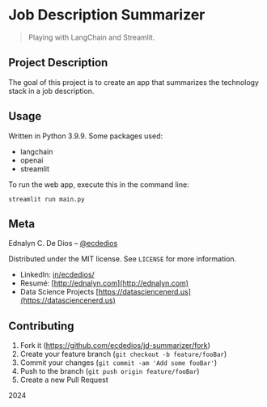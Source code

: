# Job Description Summarizer

> Playing with LangChain and Streamlit.

## Project Description

The goal of this project is to create an app that summarizes the technology stack in a job description.

## Usage

Written in Python 3.9.9. Some packages used:

- langchain
- openai
- streamlit

To run the web app, execute this in the command line:

`streamlit run main.py`

## Meta

Ednalyn C. De Dios – [@ecdedios](https://github.com/ecdedios)

Distributed under the MIT license. See `LICENSE` for more information.

- LinkedIn: [in/ecdedios/](https://www.linkedin.com/in/ecdedios/)
- Resumé: [http://ednalyn.com](http://ednalyn.com)
- Data Science Projects [https://datasciencenerd.us](https://datasciencenerd.us)

## Contributing

1. Fork it (<https://github.com/ecdedios/jd-summarizer/fork>)
2. Create your feature branch (`git checkout -b feature/fooBar`)
3. Commit your changes (`git commit -am 'Add some fooBar'`)
4. Push to the branch (`git push origin feature/fooBar`)
5. Create a new Pull Request

2024
